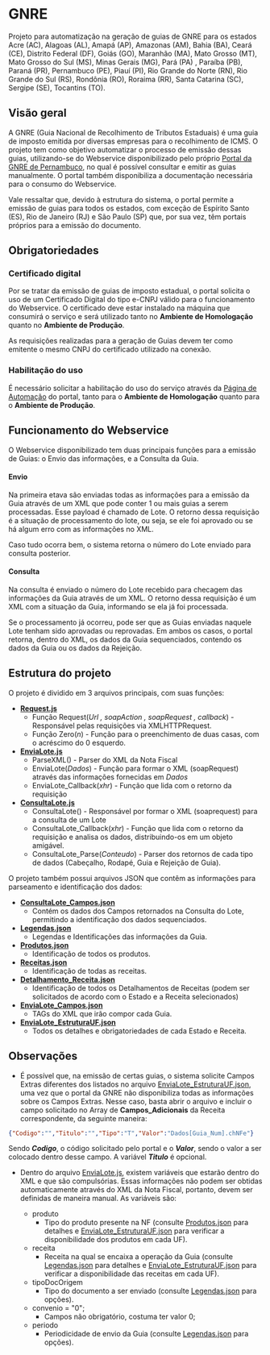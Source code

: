 # GNRE

Projeto para automatização na geração de guias de GNRE para os estados Acre (AC), Alagoas (AL), Amapá (AP), Amazonas (AM), Bahia (BA), Ceará (CE), Distrito Federal (DF), Goiás (GO), Maranhão (MA), Mato Grosso (MT), Mato Grosso do Sul (MS), Minas Gerais (MG), Pará (PA) , Paraíba (PB), Paraná (PR), Pernambuco (PE), Piauí (PI), Rio Grande do Norte (RN), Rio Grande do Sul (RS), Rondônia (RO), Roraima (RR), Santa Catarina (SC), Sergipe (SE), Tocantins (TO).

## Visão geral

A GNRE (Guia Nacional de Recolhimento de Tributos Estaduais) é uma guia de imposto emitida por diversas empresas para o recolhimento de ICMS. O projeto tem como objetivo automatizar o processo de emissão dessas guias, utilizando-se do Webservice disponibilizado pelo próprio [Portal da GNRE de Pernambuco](http://www.gnre.pe.gov.br/gnre/portal/GNRE_Principal.jsp), no qual é possível consultar e emitir as guias manualmente. O portal também disponibiliza a documentação necessária para o consumo do Webservice.

Vale ressaltar que, devido à estrutura do sistema, o portal permite a emissão de guias para todos os estados, com exceção de Espírito Santo (ES), Rio de Janeiro (RJ) e São Paulo (SP) que, por sua vez, têm portais próprios para a emissão do documento.

## Obrigatoriedades

### Certificado digital

Por se tratar da emissão de guias de imposto estadual, o portal solicita o uso de um Certificado Digital do tipo e-CNPJ válido para o funcionamento do Webservice. O certificado deve estar instalado na máquina que consumirá o serviço e será utilizado tanto no **Ambiente de Homologação** quanto no **Ambiente de Produção**.

As requisições realizadas para a geração de Guias devem ter como emitente o mesmo CNPJ do certificado utilizado na conexão.

### Habilitação do uso

É necessário solicitar a habilitação do uso do serviço através da [Página de Automação](http://www.gnre.pe.gov.br/gnre/portal/automacao.jsp) do portal, tanto para o **Ambiente de Homologação** quanto para o **Ambiente de Produção**.

## Funcionamento do Webservice

O Webservice disponibilizado tem duas principais funções para a emissão de Guias: o Envio das informações, e a Consulta da Guia.

#### Envio
Na primeira etava são enviadas todas as informações para a emissão da Guia através de um XML que pode conter 1 ou mais guias a serem processadas. Esse payload é chamado de Lote. O retorno dessa requisição é a situação de processamento do lote, ou seja, se ele foi aprovado ou se há algum erro com as informações no XML.

Caso tudo ocorra bem, o sistema retorna o número do Lote enviado para consulta posterior. 

#### Consulta

Na consulta é enviado o número do Lote recebido para checagem das informações da Guia através de um XML. O retorno dessa requisição é um XML com a situação da Guia, informando se ela já foi processada.

Se o processamento já ocorreu, pode ser que as Guias enviadas naquele Lote tenham sido aprovadas ou reprovadas. Em ambos os casos, o portal retorna, dentro do XML, os dados da Guia sequenciados, contendo os dados da Guia ou os dados da Rejeição.

## Estrutura do projeto

O projeto é dividido em 3 arquivos principais, com suas funções:

- **[Request.js](js/Request.js)**
  - Função Request(_Url , soapAction , soapRequest , callback_) - Responsável pelas requisições via XMLHTTPRequest.
  - Função Zero(_n_) - Função para o preenchimento de duas casas, com o acréscimo do 0 esquerdo.  
- **[EnviaLote.js](js/EnviaLote.js)**
  - ParseXML() - Parser do XML da Nota Fiscal
  - EnviaLote(_Dados_) - Função para formar o XML (soapRequest) através das informações fornecidas em _Dados_
  - EnviaLote_Callback(_xhr_) - Função que lida com o retorno da requisição
- **[ConsultaLote.js](js/ConsultaLote.js)**
  - ConsultaLote() - Responsável por formar o XML (soaprequest) para a consulta de um Lote
  - ConsultaLote_Callback(_xhr_) - Função que lida com o retorno da requisição e analisa os dados, distribuindo-os em um objeto amigável.
  - ConsultaLote_Parse(_Conteudo_) - Parser dos retornos de cada tipo de dados (Cabeçalho, Rodapé, Guia e Rejeição de Guia).
  
O projeto também possui arquivos JSON que contêm as informações para parseamento e identificação dos dados:
  
- **[ConsultaLote_Campos.json](json/ConsultaLote_Campos.json)**
  - Contém os dados dos Campos retornados na Consulta do Lote, permitindo a identificação dos dados sequenciados.
- **[Legendas.json](json/Legendas.json)**
  - Legendas e Identificações das informações da Guia.
- **[Produtos.json](json/Produtos.json)**
  - Identificação de todos os produtos.
- **[Receitas.json](json/Receitas.json)**
  - Identificação de todas as receitas.
- **[Detalhamento_Receita.json](json/Detalhamento_Receita.json)**
  - Identificação de todos os Detalhamentos de Receitas (podem ser solicitados de acordo com o Estado e a Receita selecionados)
- **[EnviaLote_Campos.json](json/EnviaLote_Campos.json)**
  - TAGs do XML que irão compor cada Guia.
- **[EnviaLote_EstruturaUF.json](json/EnviaLote_EstruturaUF.json)**
  - Todos os detalhes e obrigatoriedades de cada Estado e Receita.

## Observações

- É possível que, na emissão de certas guias, o sistema solicite Campos Extras diferentes dos listados no arquivo [EnviaLote_EstruturaUF.json](json/EnviaLote_EstruturaUF.json), uma vez que o portal da GNRE não disponibiliza todas as informações sobre os Campos Extras. Nesse caso, basta abrir o arquivo e incluir o campo solicitado no Array de **Campos_Adicionais** da Receita correspondente, da seguinte maneira:

```json
{"Codigo":"","Titulo":"","Tipo":"T","Valor":"Dados[Guia_Num].chNFe"}
```
Sendo ***Codigo***, o código solicitado pelo portal e o ***Valor***, sendo o valor a ser colocado dentro desse campo. A variável ***Titulo*** é opcional.

- Dentro do arquivo [EnviaLote.js](js/EnviaLote.js), existem variáveis que estarão dentro do XML e que são compulsórias. Essas informações não podem ser obtidas automaticamente através do XML da Nota Fiscal, portanto, devem ser definidas de maneira manual. As variáveis são:

  - produto
    - Tipo do produto presente na NF (consulte [Produtos.json](json/Produtos.json) para detalhes e [EnviaLote_EstruturaUF.json](json/EnviaLote_EstruturaUF.json) para verificar a disponibilidade dos produtos em cada UF).
  - receita
    - Receita na qual se encaixa a operação da Guia (consulte [Legendas.json](json/Legendas.json) para detalhes e [EnviaLote_EstruturaUF.json](json/EnviaLote_EstruturaUF.json) para verificar a disponibilidade das receitas em cada UF).
  - tipoDocOrigem
    - Tipo do documento a ser enviado (consulte [Legendas.json](json/Legendas.json) para opções).
  - convenio = "0";
    - Campos não obrigatório, costuma ter valor 0;
  - periodo
    - Periodicidade de envio da Guia (consulte [Legendas.json](json/Legendas.json) para opções).



  
  
  
